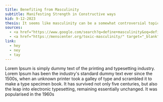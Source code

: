 ```yaml
---
title: Benefiting from Masculinity
subtitle: Manifesting Strength in Constructive ways
kid: 9-12-2023
thesis: It seems like masculinity can be a somewhat controversial topic. Is it detrimental, or should it be encouraged? Much of the contention surrounding this topic comes from simple misunderstandings.
sources:
  - <a href="https://www.google.com/search?q=define+masculinity&oq=define+mascu&aqs=chrome.0.35i39i650j69i57j0i20i263i512j0i512l4j0i10i512l2j0i512.2819j0j7&sourceid=chrome&ie=UTF-8" target="_blank">Masculinity, Googles' Definition</a>
  - <a href="https://menscenter.org/toxic-masculinity/" target="_blank">Talking About “Toxic Masculinity”, Randy Flood</a>
link:
  - hey
  - ney
  - tay
---
```


Lorem Ipsum is simply dummy text of the printing and typesetting industry. Lorem Ipsum has been the industry's standard dummy text ever since the 1500s, when an unknown printer took a galley of type and scrambled it to make a type specimen book. It has survived not only five centuries, but also the leap into electronic typesetting, remaining essentially unchanged. It was popularised in the 1960s 

